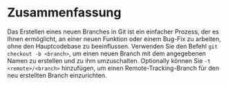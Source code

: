 # Zusammenfassung

Das Erstellen eines neuen Branches in Git ist ein einfacher Prozess, der es Ihnen ermöglicht, an einer neuen Funktion oder einem Bug-Fix zu arbeiten, ohne den Hauptcodebase zu beeinflussen. Verwenden Sie den Befehl `git checkout -b <branch>`, um einen neuen Branch mit dem angegebenen Namen zu erstellen und zu ihm umzuschalten. Optionally können Sie `-t <remote>/<branch>` hinzufügen, um einen Remote-Tracking-Branch für den neu erstellten Branch einzurichten.
